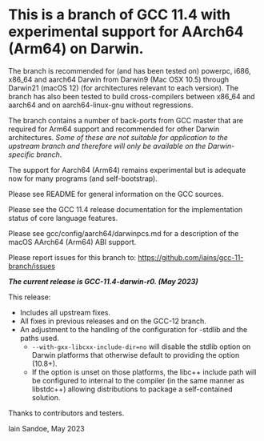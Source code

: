 # This is a branch of GCC 11.4 with experimental support for AArch64 (Arm64) on Darwin.

The branch is recommended for (and has been tested on) powerpc, i686, x86_64 and aarch64 Darwin from Darwin9 (Mac OSX 10.5) through Darwin21 (macOS 12) (for architectures relevant to each version). The branch has also been tested to build cross-compilers between x86_64 and aarch64 and on aarch64-linux-gnu without regressions.

The branch contains a number of back-ports from GCC master that are required for Arm64 support and recommended for other Darwin architectures.  _Some of these are not suitable for application to the upstream branch and therefore will only be available on the Darwin-specific branch_.

The support for Aarch64 (Arm64) remains experimental but is adequate now for many programs (and self-bootstrap).

Please see README for general information on the GCC sources.

Please see the GCC 11.4 release documentation for the implementation status of core language features.

Please see gcc/config/aarch64/darwinpcs.md for a description of the macOS AArch64 (Arm64) ABI support.

Please report issues for this branch to: https://github.com/iains/gcc-11-branch/issues

**_The current release is GCC-11.4-darwin-r0. (May 2023)_**

This release:
 * Includes all upstream fixes.
 * All fixes in previous releases and on the GCC-12 branch.
 * An adjustment to the handling of the configuration for -stdlib and the paths used.
    - `--with-gxx-libcxx-include-dir=no` will disable the stdlib option on Darwin platforms that otherwise default to providing the option (10.8+). 
    - If the option is unset on those platforms, the libc++ include path will be configured to internal to the compiler (in the same manner as libstdc++) allowing distributions to package a self-contained solution.

Thanks to contributors and testers.

Iain Sandoe, May 2023
